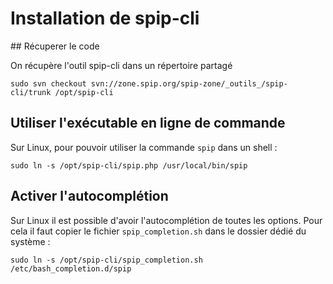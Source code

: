 # Installation de spip-cli

## Récuperer le code

On récupère l'outil spip-cli dans un répertoire partagé

```
sudo svn checkout svn://zone.spip.org/spip-zone/_outils_/spip-cli/trunk /opt/spip-cli
```

## Utiliser l'exécutable en ligne de commande

Sur Linux, pour pouvoir utiliser la commande `spip` dans un shell :

```
sudo ln -s /opt/spip-cli/spip.php /usr/local/bin/spip
```

## Activer l'autocomplétion

Sur Linux il est possible d'avoir l'autocomplétion de toutes les options. Pour cela il faut copier le fichier `spip_completion.sh` dans le dossier dédié du système :

```
sudo ln -s /opt/spip-cli/spip_completion.sh /etc/bash_completion.d/spip
```
